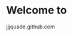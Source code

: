 <!DOCTYPE HTML>
<html>
<head>
<meta http-equiv="Content-Type" content="text/html; charset=utf-8">
<title>Untitled Document</title>
</head>

<body>
<h1>Welcome to</h1>
<p>jjjquade.github.com</p>
</body>
</html>
